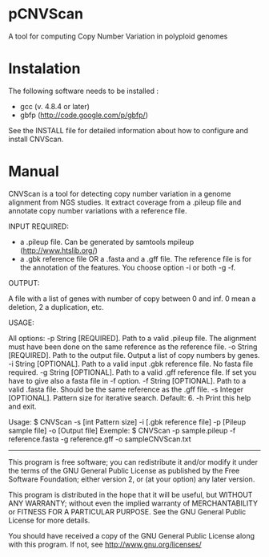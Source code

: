# pCNVScan
A tool for computing Copy Number Variation in polyploid genomes

# Instalation

The following software needs to be installed :
- gcc (v. 4.8.4 or later)
- gbfp (http://code.google.com/p/gbfp/)

See the INSTALL file for detailed information about how to configure
and install CNVScan.

# Manual
CNVScan is a tool for detecting copy number variation in a genome 
alignment from NGS studies.
It extract coverage from a .pileup file and annotate copy number 
variations with a reference file.

INPUT REQUIRED:

- a .pileup file. Can be generated by samtools mpileup (http://www.htslib.org/)
- a .gbk reference file OR a .fasta and a .gff file. 
The reference file is for the annotation of the features. 
You choose option -i or both -g -f.

OUTPUT:

A file with a list of genes with number of copy between 0 and inf. 0 mean 
a deletion, 2 a duplication, etc.


USAGE:

All options:
-p String [REQUIRED]. Path to a valid .pileup file. The alignment must have been done on the same reference as the reference file.
-o String [REQUIRED]. Path to the output file. Output a list of copy numbers by genes.
-i String [OPTIONAL]. Path to a valid input .gbk reference file. No fasta file required.
-g String [OPTIONAL]. Path to a valid .gff reference file. If set you have to give also a fasta file in -f option.
-f String [OPTIONAL]. Path to a valid .fasta file. Should be the same reference as the .gff file.
-s Integer [OPTIONAL]. Pattern size for iterative search. Default: 6.
-h Print this help and exit.

Usage: $ CNVScan -s [int Pattern size] -i [.gbk reference file] -p [Pileup sample file] -o [Output file]
Exemple: $ CNVScan -p sample.pileup -f reference.fasta -g reference.gff -o sampleCNVScan.txt

-----------------------------------------------------------------------------------

This program is free software; you can redistribute it and/or modify
it under the terms of the GNU General Public License as published by
the Free Software Foundation; either version 2, or (at your option)
any later version.

This program is distributed in the hope that it will be useful,
but WITHOUT ANY WARRANTY; without even the implied warranty of
MERCHANTABILITY or FITNESS FOR A PARTICULAR PURPOSE.  See the
GNU General Public License for more details.

You should have received a copy of the GNU General Public License
along with this program.  If not, see <http://www.gnu.org/licenses/>

